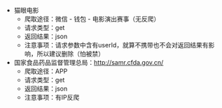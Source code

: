 - 猫眼电影
  - 爬取途径：微信 - 钱包 - 电影演出赛事（无反爬）
  - 请求类型：get
  - 返回结果：json
  - 注意事项：请求参数中含有userId，就算不携带也不会对返回结果有影响，所以建议删除（怕被禁）
- 国家食品药品监督管理总局：http://samr.cfda.gov.cn/
  - 爬取途径：APP
  - 请求类型：get
  - 返回结果：json
  - 注意事项：有IP反爬